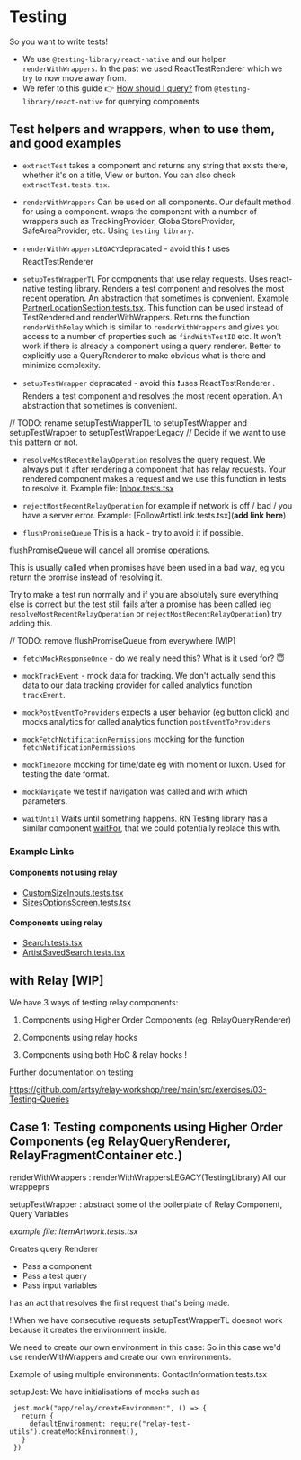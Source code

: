 # Testing

So you want to write tests!

- We use `@testing-library/react-native` and our helper `renderWithWrappers`. In the past we used ReactTestRenderer which we try to now move away from.
- We refer to this guide 👉 [How should I query?](https://callstack.github.io/react-native-testing-library/docs/how-should-i-query/) from `@testing-library/react-native` for querying components

## Test helpers and wrappers, when to use them, and good examples

- `extractTest` takes a component and returns any string that exists there, whether it's on a title, View or button. You can also check `extractTest.tests.tsx`.

- `renderWithWrappers` Can be used on all components. Our default method for using a component. wraps the component with a number of wrappers such as TrackingProvider, GlobalStoreProvider, SafeAreaProvider, etc. Using `testing library`.

- `renderWithWrappersLEGACY`depracated - avoid this ❗️ uses ReactTestRenderer

- `setupTestWrapperTL` For components that use relay requests. Uses react-native testing library. Renders a test component and resolves the most recent operation. An abstraction that sometimes is convenient. Example [PartnerLocationSection.tests.tsx](https://github.com/artsy/eigen/blob/7703aa01103a06b69b650af11bc9903ab37b1c4b/src/app/Scenes/Partner/Components/PartnerLocationSection.tests.tsx#L21). This function can be used instead of TestRendered and renderWithWrappers. Returns the function `renderWithRelay` which is similar to `renderWithWrappers` and gives you access to a number of properties such as `findWithTestID` etc. It won't work if there is already a component using a query renderer.
  Better to explicitly use a QueryRenderer to make obvious what is there and minimize complexity.

- `setupTestWrapper` depracated - avoid this ❗️uses ReactTestRenderer . Renders a test component and resolves the most recent operation. An abstraction that sometimes is convenient.

// TODO: rename setupTestWrapperTL to setupTestWrapper and setupTestWrapper to setupTestWrapperLegacy
// Decide if we want to use this pattern or not.

- `resolveMostRecentRelayOperation` resolves the query request. We always put it after rendering a component that has relay requests. Your rendered component makes a request and we use this function in tests to resolve it. Example file: [Inbox.tests.tsx](https://github.com/artsy/eigen/blob/c96dd0807555d69ca2e8655dc68085276d249080/src/app/Containers/Inbox.tests.tsx)

- `rejectMostRecentRelayOperation` for example if network is off / bad / you have a server error. Example: [FollowArtistLink.tests.tsx](**add link here**)

- `flushPromiseQueue` This is a hack - try to avoid it if possible.

flushPromiseQueue will cancel all promise operations.

This is usually called when promises have been used in a bad way, eg you return the promise instead of resolving it.

Try to make a test run normally and if you are absolutely sure everything else is correct but the test still fails after a promise has been called (eg `resolveMostRecentRelayOperation` or `rejectMostRecentRelayOperation`) try adding this.

// TODO: remove flushPromiseQueue from everywhere [WIP]

- `fetchMockResponseOnce` - do we really need this? What is it used for? 😇

- `mockTrackEvent` - mock data for tracking. We don't actually send this data to our data tracking provider for called analytics function `trackEvent`.

- `mockPostEventToProviders` expects a user behavior (eg button click) and mocks analytics for called analytics function `postEventToProviders`

- `mockFetchNotificationPermissions` mocking for the function `fetchNotificationPermissions`

- `mockTimezone` mocking for time/date eg with moment or luxon. Used for testing the date format.

- `mockNavigate` we test if navigation was called and with which parameters.

- `waitUntil` Waits until something happens. RN Testing library has a similar component [waitFor](https://testing-library.com/docs/dom-testing-library/api-async/), that we could potentially replace this with.

### Example Links

#### Components not using relay

- [CustomSizeInputs.tests.tsx](src/app/Components/ArtworkFilter/Filters/CustomSizeInputs.tests.tsx)
- [SizesOptionsScreen.tests.tsx](src/app/Components/ArtworkFilter/Filters/SizesOptionsScreen.tests.tsx)

#### Components using relay

- [Search.tests.tsx](src/app/Scenes/Search/Search.tests.tsx)
- [ArtistSavedSearch.tests.tsx](src/app/Scenes/Artist/ArtistSavedSearch.tests.tsx)

## with Relay [WIP]

We have 3 ways of testing relay components:

1. Components using Higher Order Components (eg. RelayQueryRenderer)

1. Components using relay hooks

1. Components using both HoC & relay hooks !

Further documentation on testing

https://github.com/artsy/relay-workshop/tree/main/src/exercises/03-Testing-Queries

## Case 1: Testing components using Higher Order Components (eg RelayQueryRenderer, RelayFragmentContainer etc.)

renderWithWrappers : renderWithWrappersLEGACY(TestingLibrary)
All our wrappeprs

setupTestWrapper : abstract some of the boilerplate of Relay
Component,
Query
Variables

_example file: ItemArtwork.tests.tsx_

Creates query Renderer

- Pass a component
- Pass a test query
- Pass input variables

has an act that resolves the first request that's being made.

! When we have consecutive requests setupTestWrapperTL doesnot work because it creates the environment inside.

We need to create our own environment in this case:
So in this case we'd use renderWithWrappers and create our own environments.

Example of using multiple environments: ContactInformation.tests.tsx

setupJest:
We have initialisations of mocks such as

```
 jest.mock("app/relay/createEnvironment", () => {
   return {
     defaultEnvironment: require("relay-test-utils").createMockEnvironment(),
   }
 })
```
